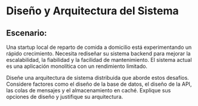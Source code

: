 # Diseño y Arquitectura del Sistema

## Escenario:

Una startup local de reparto de comida a domicilio está experimentando un rápido crecimiento. Necesita rediseñar su sistema backend para mejorar la escalabilidad, la fiabilidad y la facilidad de mantenimiento. El sistema actual es una aplicación monolítica con un rendimiento limitado.

Diseñe una arquitectura de sistema distribuida que aborde estos desafíos. Considere factores como el diseño de la base de datos, el diseño de la API, las colas de mensajes y el almacenamiento en caché. Explique sus opciones de diseño y justifique su arquitectura.
